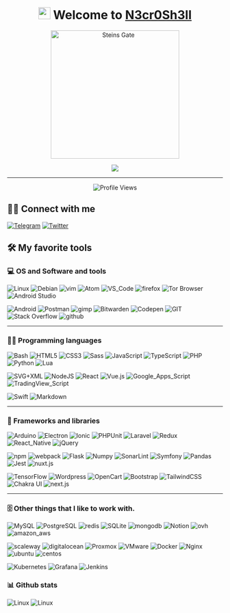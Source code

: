 <h1 align="center">
  <img src="https://media.giphy.com/media/hvRJCLFzcasrR4ia7z/giphy.gif" width="28"> Welcome to <a href="https://iGeek.io" target="_blank">N3cr0Sh3ll</a>
</h1>


<p align="center">
  <a href="https://myanimelist.net/anime/9253/Steins_Gate" target="_blank">
    <img src="https://media.giphy.com/media/xT0xeJpnrWC4XWblEk/giphy.gif" width="300" alt="Steins Gate" />
  </a>
</p>


<p align="center">
  <img src="https://readme-typing-svg.herokuapp.com?font=Fira+Code&size=22&duration=4000&pause=1000&color=39FF14&center=true&vCenter=true&width=435&lines=Red+Team+Operator;Malware+Developer;Web+Pentester;CTF+Player;Living+in+Shadows..." />
</p>

---

<p align="center">
  <img src="https://komarev.com/ghpvc/?username=i1rui&style=flat-square&color=green" alt="Profile Views" />
</p>


## 🙋‍♂️ Connect with me

[![Telegram](https://img.shields.io/badge/N3cr0Sh3ll-2CA5E0?style=for-the-badge&logo=telegram&logoColor=white)](https://t.me/i3xui "Telegram")
[![Twitter](https://img.shields.io/badge/-@i9xid-1DA1F2?style=for-the-badge&logo=Twitter&logoColor=white&link=https://twitter.com/N3cr0Sh3ll)](https://twitter.com/i9xid "Twitter")


## 🛠️ My favorite tools

### 💻 OS and Software and tools
![Linux](https://img.shields.io/badge/Linux-FCC624?style=for-the-badge&logo=linux&logoColor=black)
![Debian](https://img.shields.io/badge/Debian-E95420?style=for-the-badge&logo=Debian&logoColor=white)
![vim](https://img.shields.io/badge/vim-019733?style=for-the-badge&logo=vim&logoColor=white)
![Atom](https://img.shields.io/badge/Atom-5caf79?style=for-the-badge&logo=Atom&logoColor=white)
![VS_Code](https://img.shields.io/badge/VS_Code-0078D4?style=for-the-badge&logo=visual%20studio%20code&logoColor=white)
![firefox](https://img.shields.io/badge/firefox-FF7139?style=for-the-badge&logo=firefox&logoColor=white)
![Tor Browser](https://img.shields.io/badge/Tor_Browser-7E4798?style=for-the-badge&logo=tor-browser&logoColor=white)
![Android Studio](https://img.shields.io/badge/Android_Studio-008678?style=for-the-badge&logo=android-studio&logoColor=white)

![Android](https://img.shields.io/badge/Android-3DDC84?style=for-the-badge&logo=Android&logoColor=white)
![Postman](https://img.shields.io/badge/Postman-FF6C37?style=for-the-badge&logo=Postman&logoColor=white)
![gimp](https://img.shields.io/badge/gimp-5C5543?style=for-the-badge&logo=gimp&logoColor=white)
![Bitwarden](https://img.shields.io/badge/Bitwarden-175DDC?style=for-the-badge&logo=Bitwarden&logoColor=white)
![Codepen](https://img.shields.io/badge/Codepen-000000?style=for-the-badge&logo=Codepen&logoColor=white)
![GIT](https://img.shields.io/badge/git-F05032?style=for-the-badge&logo=git&logoColor=white)
![Stack Overflow](https://img.shields.io/badge/stack_overflow-FE7A16?style=for-the-badge&logo=stack-overflow&logoColor=white)
![github](https://img.shields.io/badge/github-181717?style=for-the-badge&logo=github&logoColor=white)

----

### 👨‍💻 Programming languages
![Bash](https://img.shields.io/badge/Bash-121011?style=for-the-badge&logo=gnu-bash&logoColor=white)
![HTML5](https://img.shields.io/badge/HTML5-E34F26?style=for-the-badge&logo=html5&logoColor=white)
![CSS3](https://img.shields.io/badge/CSS3-1572B6?style=for-the-badge&logo=css3&logoColor=white)
![Sass](https://img.shields.io/badge/Sass-CC6699?style=for-the-badge&logo=sass&logoColor=white)
![JavaScript](https://img.shields.io/badge/JavaScript-F7DF1E?style=for-the-badge&logo=javascript&logoColor=black)
![TypeScript](https://img.shields.io/badge/TypeScript-007ACC?style=for-the-badge&logo=typescript&logoColor=white)
![PHP](https://img.shields.io/badge/PHP-777BB4?style=for-the-badge&logo=php&logoColor=white)
![Python](https://img.shields.io/badge/Python-3776AB?style=for-the-badge&logo=python&logoColor=white)
![Lua](https://img.shields.io/badge/Lua-2C2D72?style=for-the-badge&logo=Lua&logoColor=white)

![SVG+XML](https://img.shields.io/badge/SVG+XML-e0982c?style=for-the-badge&logo=svg&logoColor=white)
![NodeJS](https://img.shields.io/badge/Node.js-43853D?style=for-the-badge&logo=node.js&logoColor=white)
![React](https://img.shields.io/badge/React-20232A?style=for-the-badge&logo=react&logoColor=61DAFB)
![Vue.js](https://img.shields.io/badge/Vue.js-35495E?style=for-the-badge&logo=vue.js&logoColor=4FC08D)
![Google_Apps_Script](https://img.shields.io/badge/Google_Apps_Script-02569B?style=for-the-badge&logo=google-cloud&logoColor=white)
![TradingView_Script](https://img.shields.io/badge/TradingView_Script-578fe9?style=for-the-badge&logo=chartmogul&logoColor=white)

![Swift](https://img.shields.io/badge/Swift-FA7343?style=for-the-badge&logo=Swift&logoColor=white)
![Markdown](https://img.shields.io/badge/Markdown-000000?style=for-the-badge&logo=Markdown&logoColor=white)

------
### 🧰 Frameworks and libraries
![Arduino](https://img.shields.io/badge/Arduino-00979D?style=for-the-badge&logo=Arduino&logoColor=white)
![Electron](https://img.shields.io/badge/Electron-20232e?style=for-the-badge&logo=Electron&logoColor=white)
![Ionic](https://img.shields.io/badge/Ionic-3880FF?style=for-the-badge&logo=Ionic&logoColor=white)
![PHPUnit](https://img.shields.io/badge/PHPUnit-3C9CD7?style=for-the-badge&logo=jekyll&logoColor=white)
![Laravel](https://img.shields.io/badge/Laravel-FF2D20?style=for-the-badge&logo=laravel&logoColor=white)
![Redux](https://img.shields.io/badge/Redux-593D88?style=for-the-badge&logo=redux&logoColor=white)
![React_Native](https://img.shields.io/badge/React_Native-20232A?style=for-the-badge&logo=react&logoColor=61DAFB)
![jQuery](https://img.shields.io/badge/jQuery-0769AD?style=for-the-badge&logo=jquery&logoColor=white)

![npm](https://img.shields.io/badge/npm-CB3837?style=for-the-badge&logo=npm&logoColor=white)
![webpack](https://img.shields.io/badge/webpack-2c3b42?style=for-the-badge&logo=webpack&logoColor=61DAFB)
![Flask](https://img.shields.io/badge/Flask-000000?style=for-the-badge&logo=flask&logoColor=white)
![Numpy](https://img.shields.io/badge/Numpy-013243?style=for-the-badge&logo=numpy&logoColor=white)
![SonarLint](https://img.shields.io/badge/SonarLint-CB2029?style=for-the-badge&logo=SonarLint&logoColor=white)
![Symfony](https://img.shields.io/badge/Symfony-111111?style=for-the-badge&logo=Symfony&logoColor=white)
![Pandas](https://img.shields.io/badge/Pandas-150458?style=for-the-badge&logo=Pandas&logoColor=white)
![Jest](https://img.shields.io/badge/Jest-C21325?style=for-the-badge&logo=Jest&logoColor=white)
![nuxt.js](https://img.shields.io/badge/nuxt.js-00C58E?style=for-the-badge&logo=nuxt.js&logoColor=white)

![TensorFlow](https://img.shields.io/badge/TensorFlow-FF6F00?style=for-the-badge&logo=TensorFlow&logoColor=white)
![Wordpress](https://img.shields.io/badge/Wordpress-21759B?style=for-the-badge&logo=Wordpress&logoColor=white)
![OpenCart](https://img.shields.io/badge/OpenCart-2abaee?style=for-the-badge&logo=OpenCart&logoColor=white)
![Bootstrap](https://img.shields.io/badge/Bootstrap-563D7C?style=for-the-badge&logo=bootstrap&logoColor=white)
![TailwindCSS](https://img.shields.io/badge/Tailwind_CSS-38B2AC?style=for-the-badge&logo=tailwind-css&logoColor=white)
![Chakra UI](https://img.shields.io/badge/Chakra_UI-2abfb3?style=for-the-badge&logo=chakra-ui&logoColor=white)
![next.js](https://img.shields.io/badge/next.js-000000?style=for-the-badge&logo=next.js&logoColor=white)



-----
### 🗄️ Other things that I like to work with.
![MySQL](https://img.shields.io/badge/MySQL-00000F?style=for-the-badge&logo=mysql&logoColor=white)
![PostgreSQL](https://img.shields.io/badge/PostgreSQL-316192?style=for-the-badge&logo=postgresql&logoColor=white)
![redis](https://img.shields.io/badge/redis-CC0000.svg?&style=for-the-badge&logo=redis&logoColor=white)
![SQLite](https://img.shields.io/badge/SQLite-07405E?style=for-the-badge&logo=sqlite&logoColor=white)
![mongodb](https://img.shields.io/badge/mongodb-4ea94b?style=for-the-badge&logo=mongodb&logoColor=white)
![Notion](https://img.shields.io/badge/Notion-010101?style=for-the-badge&logo=Notion&logoColor=white)
![ovh](https://img.shields.io/badge/ovh-123F6D?style=for-the-badge&logo=ovh&logoColor=white)
![amazon_aws](https://img.shields.io/badge/amazon_aws-232F3E?style=for-the-badge&logo=amazon-aws&logoColor=white)

![scaleway](https://img.shields.io/badge/scaleway-4F0599?style=for-the-badge&logo=scaleway&logoColor=white)
![digitalocean](https://img.shields.io/badge/digitalocean-0080FF?style=for-the-badge&logo=digitalocean&logoColor=white)
![Proxmox](https://img.shields.io/badge/Proxmox-E57000?style=for-the-badge&logo=Proxmox&logoColor=white)
![VMware](https://img.shields.io/badge/VMware-607078?style=for-the-badge&logo=VMware&logoColor=000000)
![Docker](https://img.shields.io/badge/Docker-2496ED?style=for-the-badge&logo=Docker&logoColor=white)
![Nginx](https://img.shields.io/badge/Nginx-009639?style=for-the-badge&logo=Nginx&logoColor=white)
![ubuntu](https://img.shields.io/badge/ubuntu-E95420?style=for-the-badge&logo=ubuntu&logoColor=white)
![centos](https://img.shields.io/badge/centos-262577?style=for-the-badge&logo=centos&logoColor=white)

![Kubernetes](https://img.shields.io/badge/Kubernetes-326CE5?style=for-the-badge&logo=Kubernetes&logoColor=white)
![Grafana](https://img.shields.io/badge/Grafana-F46800?style=for-the-badge&logo=Grafana&logoColor=white)
![Jenkins](https://img.shields.io/badge/Jenkins-D24939?style=for-the-badge&logo=Jenkins&logoColor=white)


### 📊 Github stats
![Linux](https://github-readme-stats.vercel.app/api?username=i1rui&show_icons=true&theme=nord)
![Linux](https://github-readme-streak-stats.herokuapp.com/?user=i1rui&theme=nord)
